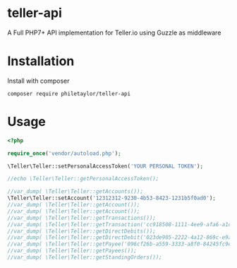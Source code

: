 # teller-api
A Full PHP7+ API implementation for Teller.io using Guzzle as middleware

# Installation

Install with composer

`composer require philetaylor/teller-api`


# Usage

```php
<?php

require_once('vendor/autoload.php');

\Teller\Teller::setPersonalAccessToken('YOUR PERSONAL TOKEN');

//echo \Teller\Teller::getPersonalAccessToken();

//var_dump( \Teller\Teller::getAccounts());
\Teller\Teller::setAccount('12312312-9230-4b53-8423-1231b5f0ad0');
//var_dump( \Teller\Teller::getAccount());
//var_dump( \Teller\Teller::getAccount());
//var_dump( \Teller\Teller::getTransactions());
//var_dump( \Teller\Teller::getTransaction('cc918508-1111-4ee9-afa6-a1c615e08262', 'uuid-of-account-that-this-transaction-is-in'));
//var_dump( \Teller\Teller::getDirectDebits());
//var_dump( \Teller\Teller::getDirectDebit('023de905-2222-4a12-869c-e9a0414b8426'));
//var_dump( \Teller\Teller::getPayee('096cf26b-a559-3333-a8f0-84245fc9e137'));
//var_dump( \Teller\Teller::getPayees());
//var_dump( \Teller\Teller::getStandingOrders());
```
